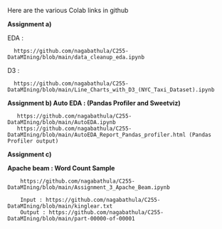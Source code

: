 
Here are the various Colab links in github

<b>Assignment a)</b>

   EDA : 
      
      https://github.com/nagabathula/C255-DataMIning/blob/main/data_cleanup_eda.ipynb

   D3 : 
   
      https://github.com/nagabathula/C255-DataMIning/blob/main/Line_Charts_with_D3_(NYC_Taxi_Dataset).ipynb
       

<b>Assignment b)
   Auto EDA : (Pandas Profiler and Sweetviz)</b>

       https://github.com/nagabathula/C255-DataMIning/blob/main/AutoEDA.ipynb 
       https://github.com/nagabathula/C255-DataMIning/blob/main/AutoEDA_Report_Pandas_profiler.html (Pandas Profiler output)

        
<b>Assignment c) 

Apache beam : Word Count Sample</b>

        https://github.com/nagabathula/C255-DataMIning/blob/main/Assignment_3_Apache_Beam.ipynb
  
        Input : https://github.com/nagabathula/C255-DataMIning/blob/main/kinglear.txt
        Output : https://github.com/nagabathula/C255-DataMIning/blob/main/part-00000-of-00001
  
